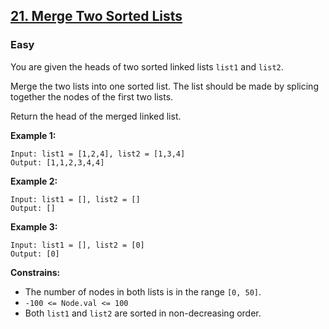 ## [21. Merge Two Sorted Lists](https://leetcode.com/problems/merge-two-sorted-lists/description/)

### Easy

You are given the heads of two sorted linked lists `list1` and `list2`.

Merge the two lists into one sorted list. The list should be made by splicing together the nodes of the first two lists.

Return the head of the merged linked list.

**Example 1:**  

```
Input: list1 = [1,2,4], list2 = [1,3,4]
Output: [1,1,2,3,4,4]
```


**Example 2:**  

```
Input: list1 = [], list2 = []
Output: []
```


**Example 3:**  

```
Input: list1 = [], list2 = [0]
Output: [0]
```


**Constrains:**  

* The number of nodes in both lists is in the range `[0, 50]`.
* `-100 <= Node.val <= 100`
* Both `list1` and `list2` are sorted in non-decreasing order.